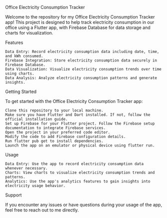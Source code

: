 Office Electricity Consumption Tracker

Welcome to the repository for my Office Electricity Consumption Tracker app! This project is designed to help track electricity consumption in our office using a Flutter app, with Firebase Database for data storage and charts for visualization.

Features

    Data Entry: Record electricity consumption data including date, time, and kWh consumed.
    Firebase Integration: Store electricity consumption data securely in Firebase Database.
    Data Visualization: Visualize electricity consumption trends over time using charts.
    Data Analysis: Analyze electricity consumption patterns and generate insights.

Getting Started

To get started with the Office Electricity Consumption Tracker app:

    Clone this repository to your local machine.
    Make sure you have Flutter and Dart installed. If not, follow the official installation guide.
    Set up Firebase for your Flutter project. Follow the Firebase setup documentation to integrate Firebase services.
    Open the project in your preferred code editor.
    Modify the code to add Firebase configuration details.
    Run flutter pub get to install dependencies.
    Launch the app on an emulator or physical device using flutter run.

Usage

    Data Entry: Use the app to record electricity consumption data whenever necessary.
    Charts: View charts to visualize electricity consumption trends and patterns.
    Analytics: Use the app's analytics features to gain insights into electricity usage behavior.

Support

If you encounter any issues or have questions during your usage of the app, feel free to reach out to me directly.

